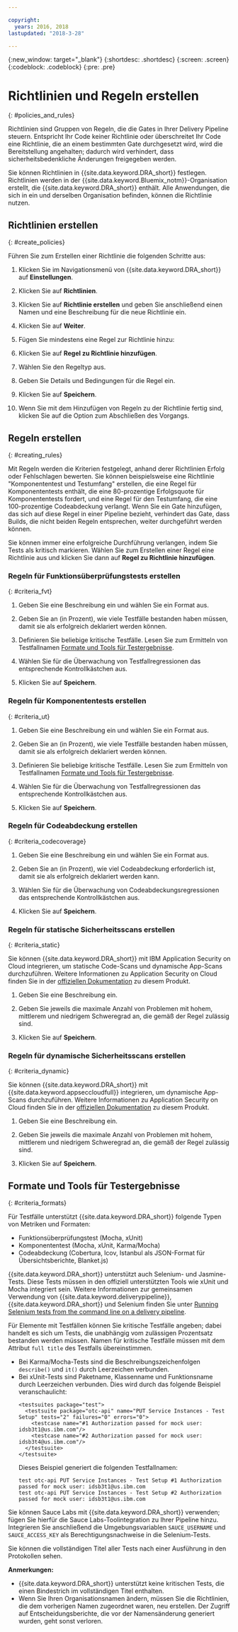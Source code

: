 ```yaml
---

copyright:
  years: 2016, 2018
lastupdated: "2018-3-28"

---
```


{:new_window: target="_blank"}
{:shortdesc: .shortdesc}
{:screen: .screen}
{:codeblock: .codeblock}
{:pre: .pre}

# Richtlinien und Regeln erstellen
{: #policies_and_rules}

Richtlinien sind Gruppen von Regeln, die die Gates in Ihrer Delivery Pipeline steuern. Entspricht Ihr Code keiner Richtlinie oder überschreitet Ihr Code eine Richtlinie, die an einem bestimmten Gate durchgesetzt wird, wird die Bereitstellung angehalten; dadurch wird verhindert, dass sicherheitsbedenkliche Änderungen freigegeben werden.

Sie können Richtlinien in {{site.data.keyword.DRA_short}} festlegen. Richtlinien werden in der {{site.data.keyword.Bluemix_notm}}-Organisation erstellt, die {{site.data.keyword.DRA_short}} enthält. Alle Anwendungen, die sich in ein und derselben Organisation befinden, können die Richtlinie nutzen. 

## Richtlinien erstellen
{: #create_policies}

Führen Sie zum Erstellen einer Richtlinie die folgenden Schritte aus:

1. Klicken Sie im Navigationsmenü von {{site.data.keyword.DRA_short}} auf **Einstellungen**.

2. Klicken Sie auf **Richtlinien**.

3. Klicken Sie auf **Richtlinie erstellen** und geben Sie anschließend einen Namen und eine Beschreibung für die neue Richtlinie ein.

4. Klicken Sie auf **Weiter**.

4. Fügen Sie mindestens eine Regel zur Richtlinie hinzu:
  1. Klicken Sie auf **Regel zu Richtlinie hinzufügen**.
  2. Wählen Sie den Regeltyp aus.
  3. Geben Sie Details und Bedingungen für die Regel ein.
  4. Klicken Sie auf **Speichern**.

5. Wenn Sie mit dem Hinzufügen von Regeln zu der Richtlinie fertig sind, klicken Sie auf die Option zum Abschließen des Vorgangs.

## Regeln erstellen
{: #creating_rules}

Mit Regeln werden die Kriterien festgelegt, anhand derer Richtlinien Erfolg oder Fehlschlagen bewerten. Sie können beispielsweise eine Richtlinie "Komponententest und Testumfang" erstellen, die eine Regel für Komponententests enthält, die eine 80-prozentige Erfolgsquote für Komponententests fordert, und eine Regel für den Testumfang, die eine 100-prozentige Codeabdeckung verlangt. Wenn Sie ein Gate hinzufügen, das sich auf diese Regel in einer Pipeline bezieht, verhindert das Gate, dass Builds, die nicht beiden Regeln entsprechen, weiter durchgeführt werden können. 

Sie können immer eine erfolgreiche Durchführung verlangen, indem Sie Tests als kritisch markieren. Wählen Sie zum Erstellen einer Regel eine Richtlinie aus und klicken Sie dann auf **Regel zu Richtlinie hinzufügen**. 

### Regeln für Funktionsüberprüfungstests erstellen
{: #criteria_fvt}

1. Geben Sie eine Beschreibung ein und wählen Sie ein Format aus.

2. Geben Sie an (in Prozent), wie viele Testfälle bestanden haben müssen, damit sie als erfolgreich deklariert werden können.

3. Definieren Sie beliebige kritische Testfälle. Lesen Sie zum Ermitteln von Testfallnamen
[Formate und Tools für Testergebnisse](#criteria_formats).

4. Wählen Sie für die Überwachung von Testfallregressionen das entsprechende Kontrollkästchen aus.

5. Klicken Sie auf **Speichern**.


### Regeln für Komponententests erstellen
{: #criteria_ut}

1. Geben Sie eine Beschreibung ein und wählen Sie ein Format aus.

2. Geben Sie an (in Prozent), wie viele Testfälle bestanden haben müssen, damit sie als erfolgreich deklariert werden können.

3. Definieren Sie beliebige kritische Testfälle. Lesen Sie zum Ermitteln von Testfallnamen
[Formate und Tools für Testergebnisse](#criteria_formats).

4. Wählen Sie für die Überwachung von Testfallregressionen das entsprechende Kontrollkästchen aus.

5. Klicken Sie auf **Speichern**.


### Regeln für Codeabdeckung erstellen
{: #criteria_codecoverage}

1. Geben Sie eine Beschreibung ein und wählen Sie ein Format aus.

2. Geben Sie an (in Prozent), wie viel Codeabdeckung erforderlich ist, damit sie als erfolgreich deklariert werden kann.

3. Wählen Sie für die Überwachung von Codeabdeckungsregressionen das entsprechende Kontrollkästchen aus.

4. Klicken Sie auf **Speichern**.

### Regeln für statische Sicherheitsscans erstellen
{: #criteria_static}

Sie können {{site.data.keyword.DRA_short}} mit IBM Application Security on Cloud integrieren, um statische Code-Scans und dynamische App-Scans durchzuführen. Weitere Informationen zu Application Security on Cloud finden Sie in der [offiziellen Dokumentation](/docs/services/ApplicationSecurityonCloud/index.html) zu diesem Produkt.

1. Geben Sie eine Beschreibung ein.

2. Geben Sie jeweils die maximale Anzahl von Problemen mit hohem, mittlerem und niedrigem Schweregrad an, die gemäß der Regel zulässig sind. 

3. Klicken Sie auf **Speichern**.

### Regeln für dynamische Sicherheitsscans erstellen
{: #criteria_dynamic}

Sie können {{site.data.keyword.DRA_short}} mit {{site.data.keyword.appseccloudfull}} integrieren, um dynamische App-Scans durchzuführen. Weitere Informationen zu Application Security on Cloud finden Sie in der [offiziellen Dokumentation](/docs/services/ApplicationSecurityonCloud/index.html) zu diesem Produkt.

1. Geben Sie eine Beschreibung ein.

2. Geben Sie jeweils die maximale Anzahl von Problemen mit hohem, mittlerem und niedrigem Schweregrad an, die gemäß der Regel zulässig sind. 

3. Klicken Sie auf **Speichern**.

## Formate und Tools für Testergebnisse
{: #criteria_formats}

Für Testfälle unterstützt {{site.data.keyword.DRA_short}} folgende Typen von Metriken und Formaten:

* Funktionsüberprüfungstest (Mocha, xUnit)
* Komponententest (Mocha, xUnit, Karma/Mocha)
* Codeabdeckung (Cobertura, lcov, Istanbul als JSON-Format für Übersichtsberichte, Blanket.js)

{{site.data.keyword.DRA_short}} unterstützt auch Selenium- und Jasmine-Tests. Diese Tests müssen in den offiziell unterstützten Tools wie xUnit und Mocha integriert sein. Weitere Informationen zur gemeinsamen Verwendung von {{site.data.keyword.deliverypipeline}}, {{site.data.keyword.DRA_short}} und Selenium finden Sie unter [Running Selenium tests from the command line on a delivery pipeline](https://developer.ibm.com/devops-services/2016/07/21/running-selenium-tests-command-line-delivery-pipeline/).

Für Elemente mit Testfällen können Sie kritische Testfälle angeben; dabei handelt es sich um Tests, die unabhängig vom zulässigen Prozentsatz bestanden werden müssen. Namen für kritische Testfälle müssen mit dem Attribut `full title` des Testfalls übereinstimmen.    
* Bei Karma/Mocha-Tests sind die Beschreibungszeichenfolgen `describe()` und `it()` durch Leerzeichen verbunden.
* Bei xUnit-Tests sind Paketname, Klassenname und Funktionsname durch Leerzeichen verbunden. Dies wird durch das folgende Beispiel veranschaulicht:
  ```
  <testsuites package="test">
    <testsuite package="otc-api" name="PUT Service Instances - Test Setup" tests="2" failures="0" errors="0">
      <testcase name="#1 Authorization passed for mock user: idsb3t1@us.ibm.com"/>
      <testcase name="#2 Authorization passed for mock user: idsb3t4@us.ibm.com"/>
    </testsuite>
  </testsuite>
  ```
  Dieses Beispiel generiert die folgenden Testfallnamen:
  ```
  test otc-api PUT Service Instances - Test Setup #1 Authorization passed for mock user: idsb3t1@us.ibm.com
  test otc-api PUT Service Instances - Test Setup #2 Authorization passed for mock user: idsb3t1@us.ibm.com
  ```

Sie können Sauce Labs mit {{site.data.keyword.DRA_short}} verwenden; fügen Sie hierfür die Sauce Labs-Toolintegration zu Ihrer Pipeline hinzu. Integrieren Sie anschließend die Umgebungsvariablen `SAUCE_USERNAME` und `SAUCE_ACCESS_KEY` als Berechtigungsnachweise in die Selenium-Tests.

Sie können die vollständigen Titel aller Tests nach einer Ausführung in den Protokollen sehen.  

**Anmerkungen:**
* {{site.data.keyword.DRA_short}} unterstützt keine kritischen Tests, die einen Bindestrich im vollständigen Titel enthalten.    
* Wenn Sie Ihren Organisationsnamen ändern, müssen Sie die Richtlinien, die dem vorherigen Namen zugeordnet waren, neu erstellen. Der Zugriff auf Entscheidungsberichte, die vor der Namensänderung generiert wurden, geht sonst verloren.
